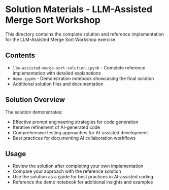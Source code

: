 # Solution Materials - LLM-Assisted Merge Sort Workshop

This directory contains the complete solution and reference implementation for the LLM-Assisted Merge Sort Workshop exercise.

## Contents
- `llm-assisted-merge-sort-solution.ipynb` - Complete reference implementation with detailed explanations
- `demo.ipynb` - Demonstration notebook showcasing the final solution
- Additional solution files and documentation

## Solution Overview
The solution demonstrates:
- Effective prompt engineering strategies for code generation
- Iterative refinement of AI-generated code
- Comprehensive testing approaches for AI-assisted development
- Best practices for documenting AI collaboration workflows

## Usage
- Review the solution after completing your own implementation
- Compare your approach with the reference solution
- Use the solution as a guide for best practices in AI-assisted coding
- Reference the demo notebook for additional insights and examples